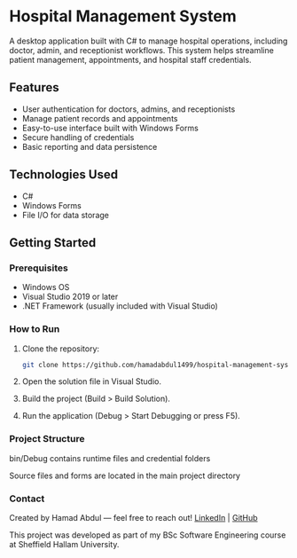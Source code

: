# Hospital Management System

A desktop application built with C# to manage hospital operations, including doctor, admin, and receptionist workflows. This system helps streamline patient management, appointments, and hospital staff credentials.

## Features

- User authentication for doctors, admins, and receptionists  
- Manage patient records and appointments  
- Easy-to-use interface built with Windows Forms  
- Secure handling of credentials  
- Basic reporting and data persistence  

## Technologies Used

- C#  
- Windows Forms  
- File I/O for data storage  

## Getting Started

### Prerequisites

- Windows OS  
- Visual Studio 2019 or later  
- .NET Framework (usually included with Visual Studio)  

### How to Run

1. Clone the repository:  
   ```bash
   git clone https://github.com/hamadabdul1499/hospital-management-system.git
   
2. Open the solution file in Visual Studio.

3. Build the project (Build > Build Solution).

4. Run the application (Debug > Start Debugging or press F5).

### Project Structure

bin/Debug contains runtime files and credential folders

Source files and forms are located in the main project directory

### Contact
Created by Hamad Abdul — feel free to reach out!
[LinkedIn](https://www.linkedin.com/in/hamad-abdul-51b68133b/) | [GitHub](https://github.com/hamadabdul1499)


This project was developed as part of my BSc Software Engineering course at Sheffield Hallam University.
